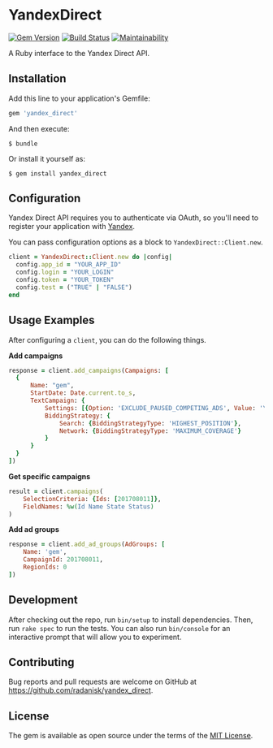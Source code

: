 # YandexDirect

[![Gem Version](https://badge.fury.io/rb/yandex_direct.svg)](https://badge.fury.io/rb/yandex_direct)
[![Build Status](https://travis-ci.org/radanisk/yandex_direct.svg?branch=master)](https://travis-ci.org/radanisk/yandex_direct)
[![Maintainability](https://api.codeclimate.com/v1/badges/4cdc27846467bc400f5a/maintainability)](https://codeclimate.com/github/radanisk/yandex_direct/maintainability)

A Ruby interface to the Yandex Direct API.

## Installation

Add this line to your application's Gemfile:

```ruby
gem 'yandex_direct'
```

And then execute:

    $ bundle

Or install it yourself as:

    $ gem install yandex_direct

## Configuration

Yandex Direct API requires you to authenticate via OAuth, so you'll need to register your application with [Yandex](https://oauth.yandex.ru/client/new).

You can pass configuration options as a block to `YandexDirect::Client.new`.

```ruby
client = YandexDirect::Client.new do |config|
  config.app_id = "YOUR_APP_ID"
  config.login = "YOUR_LOGIN"
  config.token = "YOUR_TOKEN"
  config.test = ("TRUE" | "FALSE")
end
```

## Usage Examples
After configuring a `client`, you can do the following things.

**Add campaigns**

```ruby
response = client.add_campaigns(Campaigns: [
  {
      Name: "gem",
      StartDate: Date.current.to_s,
      TextCampaign: {
          Settings: [{Option: 'EXCLUDE_PAUSED_COMPETING_ADS', Value: 'YES'}],
          BiddingStrategy: {
              Search: {BiddingStrategyType: 'HIGHEST_POSITION'},
              Network: {BiddingStrategyType: 'MAXIMUM_COVERAGE'}
          }
      }
  }
])
```

**Get specific campaigns**

```ruby
result = client.campaigns(
    SelectionCriteria: {Ids: [201708011]},
    FieldNames: %w(Id Name State Status)
)
```

**Add ad groups**

```ruby
response = client.add_ad_groups(AdGroups: [
    Name: 'gem',
    CampaignId: 201708011,
    RegionIds: 0
])
```


## Development

After checking out the repo, run `bin/setup` to install dependencies. Then, run `rake spec` to run the tests. You can also run `bin/console` for an interactive prompt that will allow you to experiment.

## Contributing

Bug reports and pull requests are welcome on GitHub at https://github.com/radanisk/yandex_direct.

## License

The gem is available as open source under the terms of the [MIT License](https://opensource.org/licenses/MIT).
